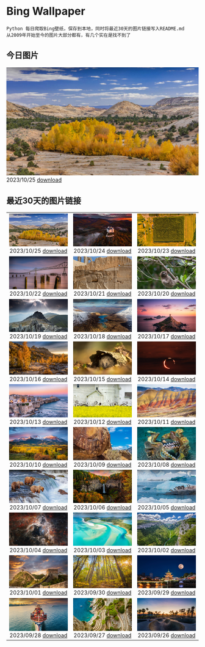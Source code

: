 # Bing Wallpaper

```
Python 每日爬取Bing壁纸，保存到本地，同时将最近30天的图片链接写入README.md
从2009年开始至今的图片大部分都有，有几个实在是找不到了
```



## 今日图片


![](./images/2023/10/25/GrandStaircase_ZH-CN5928937512_1920x1080_2023-10-25.jpg)2023/10/25 [download](./images/2023/10/25/GrandStaircase_ZH-CN5928937512_1920x1080_2023-10-25.jpg)

## 最近30天的图片链接


|      |      |      |
| :----: | :----: | :----: |
|![](./images/2023/10/25/GrandStaircase_ZH-CN5928937512_1920x1080_2023-10-25.jpg)2023/10/25 [download](./images/2023/10/25/GrandStaircase_ZH-CN5928937512_1920x1080_2023-10-25.jpg)|![](./images/2023/10/24/FuzerCastle_ZH-CN5485191349_1920x1080_2023-10-24.jpg)2023/10/24 [download](./images/2023/10/24/FuzerCastle_ZH-CN5485191349_1920x1080_2023-10-24.jpg)|![](./images/2023/10/23/PoconosMaze_ZH-CN4696904367_1920x1080_2023-10-23.jpg)2023/10/23 [download](./images/2023/10/23/PoconosMaze_ZH-CN4696904367_1920x1080_2023-10-23.jpg)|
|![](./images/2023/10/22/AstoriaBridge_ZH-CN5052905610_1920x1080_2023-10-22.jpg)2023/10/22 [download](./images/2023/10/22/AstoriaBridge_ZH-CN5052905610_1920x1080_2023-10-22.jpg)|![](./images/2023/10/21/PersepolisRelief_ZH-CN4910990690_1920x1080_2023-10-21.jpg)2023/10/21 [download](./images/2023/10/21/PersepolisRelief_ZH-CN4910990690_1920x1080_2023-10-21.jpg)|![](./images/2023/10/20/PygmySloth_ZH-CN4739853522_1920x1080_2023-10-20.jpg)2023/10/20 [download](./images/2023/10/20/PygmySloth_ZH-CN4739853522_1920x1080_2023-10-20.jpg)|
|![](./images/2023/10/19/CastellyGwyntUK_ZH-CN1219668479_1920x1080_2023-10-19.jpg)2023/10/19 [download](./images/2023/10/19/CastellyGwyntUK_ZH-CN1219668479_1920x1080_2023-10-19.jpg)|![](./images/2023/10/18/KodiakAlaska_ZH-CN0627619150_1920x1080_2023-10-18.jpg)2023/10/18 [download](./images/2023/10/18/KodiakAlaska_ZH-CN0627619150_1920x1080_2023-10-18.jpg)|![](./images/2023/10/17/GenoeseTower_ZH-CN0086623003_1920x1080_2023-10-17.jpg)2023/10/17 [download](./images/2023/10/17/GenoeseTower_ZH-CN0086623003_1920x1080_2023-10-17.jpg)|
|![](./images/2023/10/16/GoldenEnchantments_ZH-CN9686531344_1920x1080_2023-10-16.jpg)2023/10/16 [download](./images/2023/10/16/GoldenEnchantments_ZH-CN9686531344_1920x1080_2023-10-16.jpg)|![](./images/2023/10/15/AutumnHedgehog_ZH-CN7309314630_1920x1080_2023-10-15.jpg)2023/10/15 [download](./images/2023/10/15/AutumnHedgehog_ZH-CN7309314630_1920x1080_2023-10-15.jpg)|![](./images/2023/10/14/RingEclipse_ZH-CN7063841581_1920x1080_2023-10-14.jpg)2023/10/14 [download](./images/2023/10/14/RingEclipse_ZH-CN7063841581_1920x1080_2023-10-14.jpg)|
|![](./images/2023/10/13/ViesteItaly_ZH-CN6693499674_1920x1080_2023-10-13.jpg)2023/10/13 [download](./images/2023/10/13/ViesteItaly_ZH-CN6693499674_1920x1080_2023-10-13.jpg)|![](./images/2023/10/12/IdahoBarn_ZH-CN6472682534_1920x1080_2023-10-12.jpg)2023/10/12 [download](./images/2023/10/12/IdahoBarn_ZH-CN6472682534_1920x1080_2023-10-12.jpg)|![](./images/2023/10/11/JohnDayFossil_ZH-CN6265838332_1920x1080_2023-10-11.jpg)2023/10/11 [download](./images/2023/10/11/JohnDayFossil_ZH-CN6265838332_1920x1080_2023-10-11.jpg)|
|![](./images/2023/10/10/SoprisSunrise_ZH-CN5935701155_1920x1080_2023-10-10.jpg)2023/10/10 [download](./images/2023/10/10/SoprisSunrise_ZH-CN5935701155_1920x1080_2023-10-10.jpg)|![](./images/2023/10/09/FremontPetroglyph_ZH-CN5736573545_1920x1080_2023-10-09.jpg)2023/10/09 [download](./images/2023/10/09/FremontPetroglyph_ZH-CN5736573545_1920x1080_2023-10-09.jpg)|![](./images/2023/10/08/OctoClam_ZH-CN5427646548_1920x1080_2023-10-08.jpg)2023/10/08 [download](./images/2023/10/08/OctoClam_ZH-CN5427646548_1920x1080_2023-10-08.jpg)|
|![](./images/2023/10/07/GrizzlyFalls_ZH-CN5152476563_1920x1080_2023-10-07.jpg)2023/10/07 [download](./images/2023/10/07/GrizzlyFalls_ZH-CN5152476563_1920x1080_2023-10-07.jpg)|![](./images/2023/10/06/TaughannockFalls_ZH-CN4580750386_1920x1080_2023-10-06.jpg)2023/10/06 [download](./images/2023/10/06/TaughannockFalls_ZH-CN4580750386_1920x1080_2023-10-06.jpg)|![](./images/2023/10/05/GentooJump_ZH-CN9625511393_1920x1080_2023-10-05.jpg)2023/10/05 [download](./images/2023/10/05/GentooJump_ZH-CN9625511393_1920x1080_2023-10-05.jpg)|
|![](./images/2023/10/04/TarantulaNebula_ZH-CN9340300473_1920x1080_2023-10-04.jpg)2023/10/04 [download](./images/2023/10/04/TarantulaNebula_ZH-CN9340300473_1920x1080_2023-10-04.jpg)|![](./images/2023/10/03/WhitsundaySwirl_ZH-CN9085371328_1920x1080_2023-10-03.jpg)2023/10/03 [download](./images/2023/10/03/WhitsundaySwirl_ZH-CN9085371328_1920x1080_2023-10-03.jpg)|![](./images/2023/10/02/VerdonCanyon_ZH-CN8872507857_1920x1080_2023-10-02.jpg)2023/10/02 [download](./images/2023/10/02/VerdonCanyon_ZH-CN8872507857_1920x1080_2023-10-02.jpg)|
|![](./images/2023/10/01/NationalDay2023_ZH-CN8608297006_1920x1080_2023-10-01.jpg)2023/10/01 [download](./images/2023/10/01/NationalDay2023_ZH-CN8608297006_1920x1080_2023-10-01.jpg)|![](./images/2023/09/30/ShenandoahFoliage_ZH-CN9885452713_1920x1080_2023-09-30.jpg)2023/09/30 [download](./images/2023/09/30/ShenandoahFoliage_ZH-CN9885452713_1920x1080_2023-09-30.jpg)|![](./images/2023/09/29/GuiyangMoon_ZH-CN7497119092_1920x1080_2023-09-29.jpg)2023/09/29 [download](./images/2023/09/29/GuiyangMoon_ZH-CN7497119092_1920x1080_2023-09-29.jpg)|
|![](./images/2023/09/28/MaritimeDay_ZH-CN7073219075_1920x1080_2023-09-28.jpg)2023/09/28 [download](./images/2023/09/28/MaritimeDay_ZH-CN7073219075_1920x1080_2023-09-28.jpg)|![](./images/2023/09/27/CapriKrupp_ZH-CN6893334288_1920x1080_2023-09-27.jpg)2023/09/27 [download](./images/2023/09/27/CapriKrupp_ZH-CN6893334288_1920x1080_2023-09-27.jpg)|![](./images/2023/09/26/VeniceSkatePark_ZH-CN6295228801_1920x1080_2023-09-26.jpg)2023/09/26 [download](./images/2023/09/26/VeniceSkatePark_ZH-CN6295228801_1920x1080_2023-09-26.jpg)|


